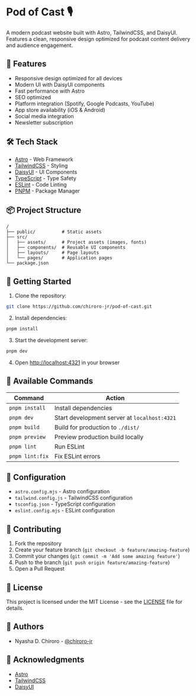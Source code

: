 # Pod of Cast 🎙️

A modern podcast website built with Astro, TailwindCSS, and DaisyUI. Features a clean, responsive design optimized for podcast content delivery and audience engagement.

## 🚀 Features

- Responsive design optimized for all devices
- Modern UI with DaisyUI components
- Fast performance with Astro
- SEO optimized
- Platform integration (Spotify, Google Podcasts, YouTube)
- App store availability (iOS & Android)
- Social media integration
- Newsletter subscription

## 🛠️ Tech Stack

- [Astro](https://astro.build/) - Web Framework
- [TailwindCSS](https://tailwindcss.com/) - Styling
- [DaisyUI](https://daisyui.com/) - UI Components
- [TypeScript](https://www.typescriptlang.org/) - Type Safety
- [ESLint](https://eslint.org/) - Code Linting
- [PNPM](https://pnpm.io/) - Package Manager

## 📦 Project Structure

```text
/
├── public/          # Static assets
├── src/
│   ├── assets/      # Project assets (images, fonts)
│   ├── components/  # Reusable UI components
│   ├── layouts/     # Page layouts
│   └── pages/       # Application pages
└── package.json
```

## 🚦 Getting Started

1. Clone the repository:
```bash
git clone https://github.com/chiroro-jr/pod-of-cast.git
```

2. Install dependencies:
```bash
pnpm install
```

3. Start the development server:
```bash
pnpm dev
```

4. Open [http://localhost:4321](http://localhost:4321) in your browser

## 📝 Available Commands

| Command           | Action                                       |
|------------------|---------------------------------------------|
| `pnpm install`   | Install dependencies                        |
| `pnpm dev`       | Start development server at `localhost:4321`|
| `pnpm build`     | Build for production to `./dist/`          |
| `pnpm preview`   | Preview production build locally            |
| `pnpm lint`      | Run ESLint                                 |
| `pnpm lint:fix`  | Fix ESLint errors                          |

## 🔧 Configuration

- `astro.config.mjs` - Astro configuration
- `tailwind.config.js` - TailwindCSS configuration
- `tsconfig.json` - TypeScript configuration
- `eslint.config.mjs` - ESLint configuration

## 🤝 Contributing

1. Fork the repository
2. Create your feature branch (`git checkout -b feature/amazing-feature`)
3. Commit your changes (`git commit -m 'Add some amazing feature'`)
4. Push to the branch (`git push origin feature/amazing-feature`)
5. Open a Pull Request

## 📄 License

This project is licensed under the MIT License - see the [LICENSE](LICENSE) file for details.

## 👥 Authors

- Nyasha D. Chiroro - [@chiroro-jr](https://github.com/chiroro-jr)

## 🙏 Acknowledgments

- [Astro](https://astro.build/)
- [TailwindCSS](https://tailwindcss.com/)
- [DaisyUI](https://daisyui.com/)
